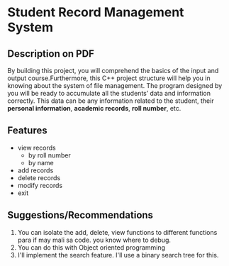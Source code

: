 # Student Record Management System
## Description on PDF
By building this project, you will comprehend the basics of the input and output course.Furthermore, this C++ project structure will help you in knowing about the system of file management. The program designed by you will be ready to accumulate all the students’ data and information correctly. This data can be any information related to the student, their **personal information**, **academic records**, **roll number**, etc.

## Features
 - view records
    - by roll number
    - by name
- add records
- delete records
- modify records
- exit

## Suggestions/Recommendations
1. You can isolate the add, delete, view functions to different functions para if may mali sa code. you know where to debug.
1. You can do this with Object oriented programming
1. I'll implement the search feature. I'll use a binary search tree for this.
